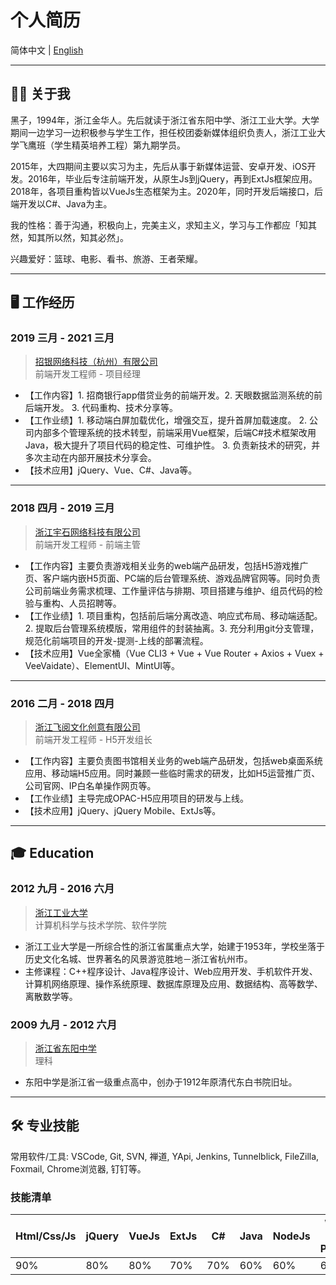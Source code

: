 
# 个人简历

简体中文 | [English](en_README.MD)

---

## 🤵🏻 关于我

黑子，1994年，浙江金华人。先后就读于浙江省东阳中学、浙江工业大学。大学期间一边学习一边积极参与学生工作，担任校团委新媒体组织负责人，浙江工业大学飞鹰班（学生精英培养工程）第九期学员。

2015年，大四期间主要以实习为主，先后从事于新媒体运营、安卓开发、iOS开发。2016年，毕业后专注前端开发，从原生Js到jQuery，再到ExtJs框架应用。2018年，各项目重构皆以VueJs生态框架为主。2020年，同时开发后端接口，后端开发以C#、Java为主。

我的性格：善于沟通，积极向上，完美主义，求知主义，学习与工作都应「知其然，知其所以然，知其必然」。

兴趣爱好：篮球、电影、看书、旅游、王者荣耀。

---

## 🖥 工作经历

### 2019 三月 - 2021 三月
> [招银网络科技（杭州）有限公司](https://cmbnt.cmbchina.com/)
> <br>前端开发工程师 - 项目经理

* 【工作内容】1. 招商银行app借贷业务的前端开发。2. 天眼数据监测系统的前后端开发。 3. 代码重构、技术分享等。
* 【工作业绩】1. 移动端白屏加载优化，增强交互，提升首屏加载速度。 2. 公司内部多个管理系统的技术转型，前端采用Vue框架，后端C#技术框架改用Java，极大提升了项目代码的稳定性、可维护性。 3. 负责新技术的研究，并多次主动在内部开展技术分享会。
* 【技术应用】jQuery、Vue、C#、Java等。

---

### 2018 四月 - 2019 三月
> [浙江宇石网络科技有限公司](https://www.zjyushi.com/)
> <br>前端开发工程师 - 前端主管

* 【工作内容】主要负责游戏相关业务的web端产品研发，包括H5游戏推广页、客户端内嵌H5页面、PC端的后台管理系统、游戏品牌官网等。同时负责公司前端业务需求梳理、工作量评估与排期、项目搭建与维护、组员代码的检验与重构、人员招聘等。
* 【工作业绩】1. 项目重构，包括前后端分离改造、响应式布局、移动端适配。2. 提取后台管理系统模版，常用组件的封装抽离。3. 充分利用git分支管理，规范化前端项目的开发-提测-上线的部署流程。
* 【技术应用】Vue全家桶（Vue CLI3 + Vue + Vue Router + Axios + Vuex + VeeVaidate）、ElementUI、MintUI等。

---

### 2016 二月 - 2018 四月
> [浙江飞阅文化创意有限公司](https://www.flyread.cn/)
> <br>前端开发工程师 - H5开发组长

* 【工作内容】主要负责图书馆相关业务的web端产品研发，包括web桌面系统应用、移动端H5应用。同时兼顾一些临时需求的研发，比如H5运营推广页、公司官网、IP白名单操作网页等。
* 【工作业绩】主导完成OPAC-H5应用项目的研发与上线。
* 【技术应用】jQuery、jQuery Mobile、ExtJs等。

---

## 🎓 Education

### 2012 九月 - 2016 六月
> [浙江工业大学](https://www.zjut.edu.cn/) 
> <br>计算机科学与技术学院、软件学院

* 浙江工业大学是一所综合性的浙江省属重点大学，始建于1953年，学校坐落于历史文化名城、世界著名的风景游览胜地－浙江省杭州市。
* 主修课程：C++程序设计、Java程序设计、Web应用开发、手机软件开发、计算机网络原理、操作系统原理、数据库原理及应用、数据结构、高等数学、离散数学等。

### 2009 九月 - 2012 六月
> [浙江省东阳中学](http://www.zjdyzx.com/) 
> <br>理科

* 东阳中学是浙江省一级重点高中，创办于1912年原清代东白书院旧址。

---

## 🛠 专业技能

常用软件/工具: VSCode, Git, SVN, 禅道, YApi, Jenkins, Tunnelblick, FileZilla, Foxmail, Chrome浏览器, 钉钉等。

### 技能清单
| Html/Css/Js | jQuery | VueJs | ExtJs | C# | Java | NodeJs | Weixin Mini Program | iOS/Android |
| --------- | --------- | --------- | --------- | --------- | --------- | --------- | --------- | --------- |
| 90% | 80%| 80%| 70% | 70% | 60% | 60% | 60% | 20% |
